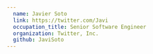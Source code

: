 ```yaml
---
  name: Javier Soto
  link: https://twitter.com/Javi
  occupation_title: Senior Software Engineer
  organization: Twitter, Inc.
  github: JaviSoto
---
```


